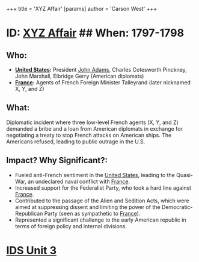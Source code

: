 +++
 title = 'XYZ Affair'
[params]
	author = 'Carson West'
+++
# ID: [XYZ Affair](./../xyz-affair/) ## When: 1797-1798
## Who: 
* **[United States](./../united-states/):** President [John Adams](./../john-adams/), Charles Cotesworth Pinckney, John Marshall, Elbridge Gerry (American diplomats)
* **[France](./../france/):**  Agents of French Foreign Minister Talleyrand (later nicknamed X, Y, and Z)

## What: 
Diplomatic incident where three low-level French agents (X, Y, and Z) demanded a bribe and a loan from American diplomats in exchange for negotiating a treaty to stop French attacks on American ships.  The Americans refused, leading to public outrage in the U.S.

## Impact? Why Significant?: 
* Fueled anti-French sentiment in the [United States](./../united-states/), leading to the Quasi-War, an undeclared naval conflict with [France](./../france/). 
* Increased support for the Federalist Party, who took a hard line against [France](./../france/).
* Contributed to the passage of the Alien and Sedition Acts, which were aimed at suppressing dissent and limiting the power of the Democratic-Republican Party (seen as sympathetic to [France](./../france/)).
* Represented a significant challenge to the early American republic in terms of foreign policy and internal divisions. 

# [IDS Unit 3](./../ids-unit-3/)